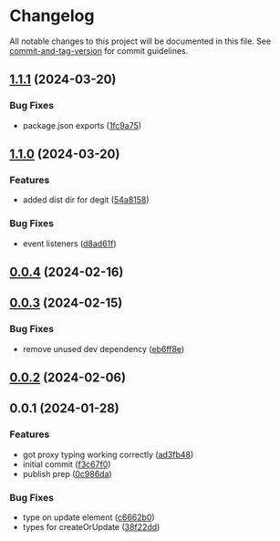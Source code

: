 # Changelog

All notable changes to this project will be documented in this file. See [commit-and-tag-version](https://github.com/absolute-version/commit-and-tag-version) for commit guidelines.

## [1.1.1](https://github.com/hyrumwhite/spicyjs/compare/v1.1.0...v1.1.1) (2024-03-20)


### Bug Fixes

* package.json exports ([1fc9a75](https://github.com/hyrumwhite/spicyjs/commit/1fc9a755a72c43e3d792193cb4ceec9ed157d338))

## [1.1.0](https://github.com/hyrumwhite/spicyjs/compare/v0.0.4...v1.1.0) (2024-03-20)


### Features

* added dist dir for degit ([54a8158](https://github.com/hyrumwhite/spicyjs/commit/54a8158f14398f45d00b697f7a6c25229d5a875c))


### Bug Fixes

* event listeners ([d8ad61f](https://github.com/hyrumwhite/spicyjs/commit/d8ad61f7fd82cb074c184c0c953db1d4e35f07ce))

## [0.0.4](https://github.com/hyrumwhite/spicyjs/compare/v0.0.3...v0.0.4) (2024-02-16)

## [0.0.3](https://github.com/hyrumwhite/spicyjs/compare/v0.0.2...v0.0.3) (2024-02-15)


### Bug Fixes

* remove unused dev dependency ([eb6ff8e](https://github.com/hyrumwhite/spicyjs/commit/eb6ff8ea357539d02c1795a5a9b253ea5dca50c6))

## [0.0.2](https://github.com/hyrumwhite/spicyjs/compare/v0.0.1...v0.0.2) (2024-02-06)

## 0.0.1 (2024-01-28)


### Features

* got proxy typing working correctly ([ad3fb48](https://github.com/hyrumwhite/spicyjs/commit/ad3fb48dcceb05d4b21aea86cdf19e135ec3c4cd))
* initial commit ([f3c67f0](https://github.com/hyrumwhite/spicyjs/commit/f3c67f049abd170eea1095655071e769563e027b))
* publish prep ([0c986da](https://github.com/hyrumwhite/spicyjs/commit/0c986dac993670e254f03b895a1fca8c518c630a))


### Bug Fixes

* type on update element ([c6662b0](https://github.com/hyrumwhite/spicyjs/commit/c6662b0a67871f23379773a513f18589a82dbb14))
* types for createOrUpdate ([38f22dd](https://github.com/hyrumwhite/spicyjs/commit/38f22dd7fa0aeb683fc1feb3fcc155c793f2e8dc))
